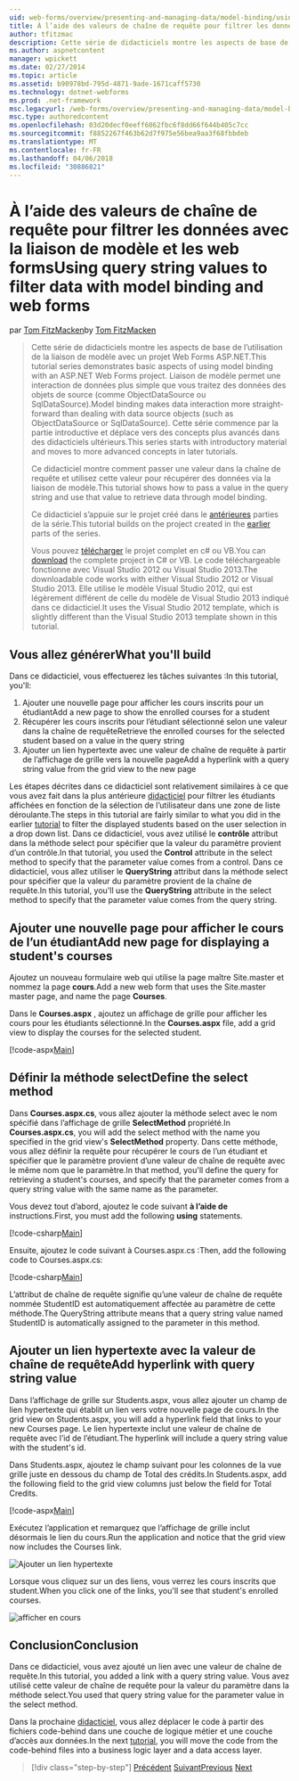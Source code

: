 ```yaml
---
uid: web-forms/overview/presenting-and-managing-data/model-binding/using-query-string-values-to-retrieve-data
title: À l’aide des valeurs de chaîne de requête pour filtrer les données avec la liaison de modèle et les web forms | Documents Microsoft
author: tfitzmac
description: Cette série de didacticiels montre les aspects de base de l’utilisation de la liaison de modèle avec un projet Web Forms ASP.NET. Liaison de modèle permet une interaction de données plus droites-...
ms.author: aspnetcontent
manager: wpickett
ms.date: 02/27/2014
ms.topic: article
ms.assetid: b90978bd-795d-4871-9ade-1671caff5730
ms.technology: dotnet-webforms
ms.prod: .net-framework
msc.legacyurl: /web-forms/overview/presenting-and-managing-data/model-binding/using-query-string-values-to-retrieve-data
msc.type: authoredcontent
ms.openlocfilehash: 03d20decf0eeff6062fbc6f8dd66f644b405c7cc
ms.sourcegitcommit: f8852267f463b62d7f975e56bea9aa3f68fbbdeb
ms.translationtype: MT
ms.contentlocale: fr-FR
ms.lasthandoff: 04/06/2018
ms.locfileid: "30886821"
---
```

<a name="using-query-string-values-to-filter-data-with-model-binding-and-web-forms"></a><span data-ttu-id="05ed0-104">À l’aide des valeurs de chaîne de requête pour filtrer les données avec la liaison de modèle et les web forms</span><span class="sxs-lookup"><span data-stu-id="05ed0-104">Using query string values to filter data with model binding and web forms</span></span>
====================
<span data-ttu-id="05ed0-105">par [Tom FitzMacken](https://github.com/tfitzmac)</span><span class="sxs-lookup"><span data-stu-id="05ed0-105">by [Tom FitzMacken](https://github.com/tfitzmac)</span></span>

> <span data-ttu-id="05ed0-106">Cette série de didacticiels montre les aspects de base de l’utilisation de la liaison de modèle avec un projet Web Forms ASP.NET.</span><span class="sxs-lookup"><span data-stu-id="05ed0-106">This tutorial series demonstrates basic aspects of using model binding with an ASP.NET Web Forms project.</span></span> <span data-ttu-id="05ed0-107">Liaison de modèle permet une interaction de données plus simple que vous traitez des données des objets de source (comme ObjectDataSource ou SqlDataSource).</span><span class="sxs-lookup"><span data-stu-id="05ed0-107">Model binding makes data interaction more straight-forward than dealing with data source objects (such as ObjectDataSource or SqlDataSource).</span></span> <span data-ttu-id="05ed0-108">Cette série commence par la partie introductive et déplace vers des concepts plus avancés dans des didacticiels ultérieurs.</span><span class="sxs-lookup"><span data-stu-id="05ed0-108">This series starts with introductory material and moves to more advanced concepts in later tutorials.</span></span>
> 
> <span data-ttu-id="05ed0-109">Ce didacticiel montre comment passer une valeur dans la chaîne de requête et utilisez cette valeur pour récupérer des données via la liaison de modèle.</span><span class="sxs-lookup"><span data-stu-id="05ed0-109">This tutorial shows how to pass a value in the query string and use that value to retrieve data through model binding.</span></span>
> 
> <span data-ttu-id="05ed0-110">Ce didacticiel s’appuie sur le projet créé dans le [antérieures](retrieving-data.md) parties de la série.</span><span class="sxs-lookup"><span data-stu-id="05ed0-110">This tutorial builds on the project created in the [earlier](retrieving-data.md) parts of the series.</span></span>
> 
> <span data-ttu-id="05ed0-111">Vous pouvez [télécharger](https://go.microsoft.com/fwlink/?LinkId=286116) le projet complet en c# ou VB.</span><span class="sxs-lookup"><span data-stu-id="05ed0-111">You can [download](https://go.microsoft.com/fwlink/?LinkId=286116) the complete project in C# or VB.</span></span> <span data-ttu-id="05ed0-112">Le code téléchargeable fonctionne avec Visual Studio 2012 ou Visual Studio 2013.</span><span class="sxs-lookup"><span data-stu-id="05ed0-112">The downloadable code works with either Visual Studio 2012 or Visual Studio 2013.</span></span> <span data-ttu-id="05ed0-113">Elle utilise le modèle Visual Studio 2012, qui est légèrement différent de celle du modèle de Visual Studio 2013 indiqué dans ce didacticiel.</span><span class="sxs-lookup"><span data-stu-id="05ed0-113">It uses the Visual Studio 2012 template, which is slightly different than the Visual Studio 2013 template shown in this tutorial.</span></span>


## <a name="what-youll-build"></a><span data-ttu-id="05ed0-114">Vous allez générer</span><span class="sxs-lookup"><span data-stu-id="05ed0-114">What you'll build</span></span>

<span data-ttu-id="05ed0-115">Dans ce didacticiel, vous effectuerez les tâches suivantes :</span><span class="sxs-lookup"><span data-stu-id="05ed0-115">In this tutorial, you'll:</span></span>

1. <span data-ttu-id="05ed0-116">Ajouter une nouvelle page pour afficher les cours inscrits pour un étudiant</span><span class="sxs-lookup"><span data-stu-id="05ed0-116">Add a new page to show the enrolled courses for a student</span></span>
2. <span data-ttu-id="05ed0-117">Récupérer les cours inscrits pour l’étudiant sélectionné selon une valeur dans la chaîne de requête</span><span class="sxs-lookup"><span data-stu-id="05ed0-117">Retrieve the enrolled courses for the selected student based on a value in the query string</span></span>
3. <span data-ttu-id="05ed0-118">Ajouter un lien hypertexte avec une valeur de chaîne de requête à partir de l’affichage de grille vers la nouvelle page</span><span class="sxs-lookup"><span data-stu-id="05ed0-118">Add a hyperlink with a query string value from the grid view to the new page</span></span>

<span data-ttu-id="05ed0-119">Les étapes décrites dans ce didacticiel sont relativement similaires à ce que vous avez fait dans la plus antérieure [didacticiel](sorting-paging-and-filtering-data.md) pour filtrer les étudiants affichées en fonction de la sélection de l’utilisateur dans une zone de liste déroulante.</span><span class="sxs-lookup"><span data-stu-id="05ed0-119">The steps in this tutorial are fairly similar to what you did in the earlier [tutorial](sorting-paging-and-filtering-data.md) to filter the displayed students based on the user selection in a drop down list.</span></span> <span data-ttu-id="05ed0-120">Dans ce didacticiel, vous avez utilisé le **contrôle** attribut dans la méthode select pour spécifier que la valeur du paramètre provient d’un contrôle.</span><span class="sxs-lookup"><span data-stu-id="05ed0-120">In that tutorial, you used the **Control** attribute in the select method to specify that the parameter value comes from a control.</span></span> <span data-ttu-id="05ed0-121">Dans ce didacticiel, vous allez utiliser le **QueryString** attribut dans la méthode select pour spécifier que la valeur du paramètre provient de la chaîne de requête.</span><span class="sxs-lookup"><span data-stu-id="05ed0-121">In this tutorial, you'll use the **QueryString** attribute in the select method to specify that the parameter value comes from the query string.</span></span>

## <a name="add-new-page-for-displaying-a-students-courses"></a><span data-ttu-id="05ed0-122">Ajouter une nouvelle page pour afficher le cours de l’un étudiant</span><span class="sxs-lookup"><span data-stu-id="05ed0-122">Add new page for displaying a student's courses</span></span>

<span data-ttu-id="05ed0-123">Ajoutez un nouveau formulaire web qui utilise la page maître Site.master et nommez la page **cours**.</span><span class="sxs-lookup"><span data-stu-id="05ed0-123">Add a new web form that uses the Site.master master page, and name the page **Courses**.</span></span>

<span data-ttu-id="05ed0-124">Dans le **Courses.aspx** , ajoutez un affichage de grille pour afficher les cours pour les étudiants sélectionné.</span><span class="sxs-lookup"><span data-stu-id="05ed0-124">In the **Courses.aspx** file, add a grid view to display the courses for the selected student.</span></span>

[!code-aspx[Main](using-query-string-values-to-retrieve-data/samples/sample1.aspx)]

## <a name="define-the-select-method"></a><span data-ttu-id="05ed0-125">Définir la méthode select</span><span class="sxs-lookup"><span data-stu-id="05ed0-125">Define the select method</span></span>

<span data-ttu-id="05ed0-126">Dans **Courses.aspx.cs**, vous allez ajouter la méthode select avec le nom spécifié dans l’affichage de grille **SelectMethod** propriété.</span><span class="sxs-lookup"><span data-stu-id="05ed0-126">In **Courses.aspx.cs**, you will add the select method with the name you specified in the grid view's **SelectMethod** property.</span></span> <span data-ttu-id="05ed0-127">Dans cette méthode, vous allez définir la requête pour récupérer le cours de l’un étudiant et spécifier que le paramètre provient d’une valeur de chaîne de requête avec le même nom que le paramètre.</span><span class="sxs-lookup"><span data-stu-id="05ed0-127">In that method, you'll define the query for retrieving a student's courses, and specify that the parameter comes from a query string value with the same name as the parameter.</span></span>

<span data-ttu-id="05ed0-128">Vous devez tout d’abord, ajoutez le code suivant **à l’aide de** instructions.</span><span class="sxs-lookup"><span data-stu-id="05ed0-128">First, you must add the following **using** statements.</span></span>

[!code-csharp[Main](using-query-string-values-to-retrieve-data/samples/sample2.cs)]

<span data-ttu-id="05ed0-129">Ensuite, ajoutez le code suivant à Courses.aspx.cs :</span><span class="sxs-lookup"><span data-stu-id="05ed0-129">Then, add the following code to Courses.aspx.cs:</span></span>

[!code-csharp[Main](using-query-string-values-to-retrieve-data/samples/sample3.cs)]

<span data-ttu-id="05ed0-130">L’attribut de chaîne de requête signifie qu’une valeur de chaîne de requête nommée StudentID est automatiquement affectée au paramètre de cette méthode.</span><span class="sxs-lookup"><span data-stu-id="05ed0-130">The QueryString attribute means that a query string value named StudentID is automatically assigned to the parameter in this method.</span></span>

## <a name="add-hyperlink-with-query-string-value"></a><span data-ttu-id="05ed0-131">Ajouter un lien hypertexte avec la valeur de chaîne de requête</span><span class="sxs-lookup"><span data-stu-id="05ed0-131">Add hyperlink with query string value</span></span>

<span data-ttu-id="05ed0-132">Dans l’affichage de grille sur Students.aspx, vous allez ajouter un champ de lien hypertexte qui établit un lien vers votre nouvelle page de cours.</span><span class="sxs-lookup"><span data-stu-id="05ed0-132">In the grid view on Students.aspx, you will add a hyperlink field that links to your new Courses page.</span></span> <span data-ttu-id="05ed0-133">Le lien hypertexte inclut une valeur de chaîne de requête avec l’id de l’étudiant.</span><span class="sxs-lookup"><span data-stu-id="05ed0-133">The hyperlink will include a query string value with the student's id.</span></span>

<span data-ttu-id="05ed0-134">Dans Students.aspx, ajoutez le champ suivant pour les colonnes de la vue grille juste en dessous du champ de Total des crédits.</span><span class="sxs-lookup"><span data-stu-id="05ed0-134">In Students.aspx, add the following field to the grid view columns just below the field for Total Credits.</span></span>

[!code-aspx[Main](using-query-string-values-to-retrieve-data/samples/sample4.aspx?highlight=7-8)]

<span data-ttu-id="05ed0-135">Exécutez l’application et remarquez que l’affichage de grille inclut désormais le lien du cours.</span><span class="sxs-lookup"><span data-stu-id="05ed0-135">Run the application and notice that the grid view now includes the Courses link.</span></span>

![Ajouter un lien hypertexte](using-query-string-values-to-retrieve-data/_static/image1.png)

<span data-ttu-id="05ed0-137">Lorsque vous cliquez sur un des liens, vous verrez les cours inscrits que student.</span><span class="sxs-lookup"><span data-stu-id="05ed0-137">When you click one of the links, you'll see that student's enrolled courses.</span></span>

![afficher en cours](using-query-string-values-to-retrieve-data/_static/image2.png)

## <a name="conclusion"></a><span data-ttu-id="05ed0-139">Conclusion</span><span class="sxs-lookup"><span data-stu-id="05ed0-139">Conclusion</span></span>

<span data-ttu-id="05ed0-140">Dans ce didacticiel, vous avez ajouté un lien avec une valeur de chaîne de requête.</span><span class="sxs-lookup"><span data-stu-id="05ed0-140">In this tutorial, you added a link with a query string value.</span></span> <span data-ttu-id="05ed0-141">Vous avez utilisé cette valeur de chaîne de requête pour la valeur du paramètre dans la méthode select.</span><span class="sxs-lookup"><span data-stu-id="05ed0-141">You used that query string value for the parameter value in the select method.</span></span>

<span data-ttu-id="05ed0-142">Dans la prochaine [didacticiel](adding-business-logic-layer.md), vous allez déplacer le code à partir des fichiers code-behind dans une couche de logique métier et une couche d’accès aux données.</span><span class="sxs-lookup"><span data-stu-id="05ed0-142">In the next [tutorial](adding-business-logic-layer.md), you will move the code from the code-behind files into a business logic layer and a data access layer.</span></span>

> [!div class="step-by-step"]
> <span data-ttu-id="05ed0-143">[Précédent](integrating-jquery-ui.md)
> [Suivant](adding-business-logic-layer.md)</span><span class="sxs-lookup"><span data-stu-id="05ed0-143">[Previous](integrating-jquery-ui.md)
[Next](adding-business-logic-layer.md)</span></span>
